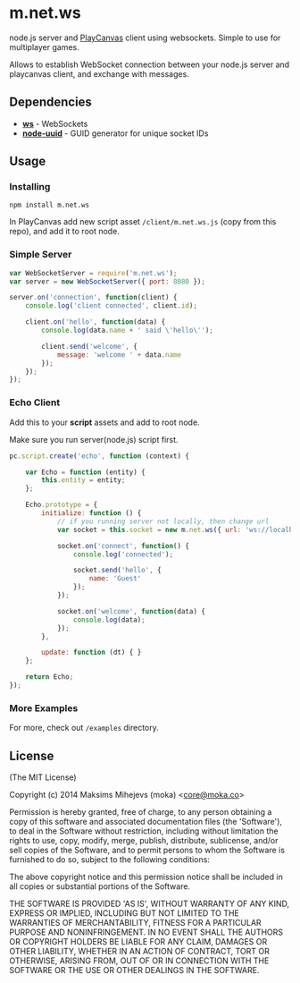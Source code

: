 # m.net.ws #

node.js server and [PlayCanvas](https://playcanvas.com/) client using websockets. Simple to use for multiplayer games.

Allows to establish WebSocket connection between your node.js server and playcanvas client, and exchange with messages.

## Dependencies ##

* [**ws**](https://npmjs.org/package/ws) - WebSockets
* [**node-uuid**](https://npmjs.org/package/node-uuid) - GUID generator for unique socket IDs

## Usage ##

### Installing ###

`npm install m.net.ws`

In PlayCanvas add new script asset `/client/m.net.ws.js` (copy from this repo), and add it to root node.

### Simple Server ###

```js
var WebSocketServer = require('m.net.ws');
var server = new WebSocketServer({ port: 8080 });

server.on('connection', function(client) {
    console.log('client connected', client.id);

    client.on('hello', function(data) {
        console.log(data.name + ' said \'hello\'');

        client.send('welcome', {
            message: 'welcome ' + data.name
        });
    });
});
```

### Echo Client ###

Add this to your **script** assets and add to root node.

Make sure you run server(node.js) script first.

```js
pc.script.create('echo', function (context) {

    var Echo = function (entity) {
        this.entity = entity;
    };

    Echo.prototype = {
        initialize: function () {
            // if you running server not locally, then change url
            var socket = this.socket = new m.net.ws({ url: 'ws://localhost:8080/' });

            socket.on('connect', function() {
                console.log('connected');

                socket.send('hello', {
                    name: 'Guest'
                });
            });

            socket.on('welcome', function(data) {
                console.log(data);
            });
        },

        update: function (dt) { }
    };

    return Echo;
});

```

### More Examples ###

For more, check out `/examples` directory.

## License ##

(The MIT License)

Copyright (c) 2014 Maksims Mihejevs (moka) &lt;core@moka.co&gt;

Permission is hereby granted, free of charge, to any person obtaining
a copy of this software and associated documentation files (the
'Software'), to deal in the Software without restriction, including
without limitation the rights to use, copy, modify, merge, publish,
distribute, sublicense, and/or sell copies of the Software, and to
permit persons to whom the Software is furnished to do so, subject to
the following conditions:

The above copyright notice and this permission notice shall be
included in all copies or substantial portions of the Software.

THE SOFTWARE IS PROVIDED 'AS IS', WITHOUT WARRANTY OF ANY KIND,
EXPRESS OR IMPLIED, INCLUDING BUT NOT LIMITED TO THE WARRANTIES OF
MERCHANTABILITY, FITNESS FOR A PARTICULAR PURPOSE AND NONINFRINGEMENT.
IN NO EVENT SHALL THE AUTHORS OR COPYRIGHT HOLDERS BE LIABLE FOR ANY
CLAIM, DAMAGES OR OTHER LIABILITY, WHETHER IN AN ACTION OF CONTRACT,
TORT OR OTHERWISE, ARISING FROM, OUT OF OR IN CONNECTION WITH THE
SOFTWARE OR THE USE OR OTHER DEALINGS IN THE SOFTWARE.
